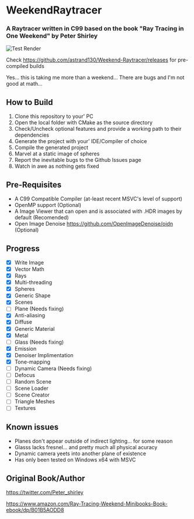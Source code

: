 # WeekendRaytracer
### A Raytracer written in C99 based on the book "Ray Tracing in One Weekend" by Peter Shirley

![Test Render](https://github.com/astrand130/Weekend-Raytracer/blob/master/_media/Media1.png?raw=true)

Check https://github.com/astrand130/Weekend-Raytracer/releases for pre-compiled builds

Yes... this is taking me more than a weekend... There are bugs and I'm not good at math...

## How to Build
1. Clone this repository to your' PC
2. Open the local folder with CMake as the source directory
3. Check/Uncheck optional features and provide a working path to their dependencies
4. Generate the project with your' IDE/Compiler of choice
5. Compile the generated project
6. Marvel at a static image of spheres
7. Report the inevitable bugs to the Github Issues page
8. Watch in awe as nothing gets fixed

## Pre-Requisites
* A C99 Compatible Compiler (at-least recent MSVC's level of support)
* OpenMP support (Optional)
* A Image Viewer that can open and is associated with .HDR images by default (Recomended)
* Open Image Denoise https://github.com/OpenImageDenoise/oidn (Optional)

## Progress
- [X] Write Image
- [X] Vector Math
- [X] Rays
- [X] Multi-threading
- [X] Spheres
- [X] Generic Shape
- [X] Scenes
- [ ] Plane  (Needs fixing)
- [X] Anti-aliasing
- [X] Diffuse
- [X] Generic Material
- [X] Metal
- [ ] Glass (Needs fixing)
- [X] Emission
- [X] Denoiser Implimentation
- [X] Tone-mapping
- [ ] Dynamic Camera (Needs fixing)
- [ ] Defocus
- [ ] Random Scene
- [ ] Scene Loader
- [ ] Scene Creator
- [ ] Triangle Meshes
- [ ] Textures

## Known issues
* Planes don't appear outside of indirect lighting... for some reason
* Glasss lacks fresnel... and pretty much all physical acuracy
* Dynamic camera yeets into another plane of existence
* Has only been tested on Windows x64 with MSVC

## Original Book/Author
https://twitter.com/Peter_shirley

https://www.amazon.com/Ray-Tracing-Weekend-Minibooks-Book-ebook/dp/B01B5AODD8

